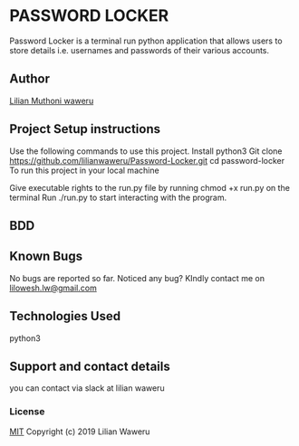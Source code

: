 # PASSWORD LOCKER
Password Locker is a terminal run python application that allows users to store details i.e. usernames and passwords of their various accounts.

## Author
[Lilian Muthoni waweru](https://github.com/lilianwaweru)

## Project Setup instructions
Use the following commands to use this project.
Install python3
Git clone https://github.com/lilianwaweru/Password-Locker.git
cd password-locker
To run this project in your local machine

Give executable rights to the run.py file by running chmod +x run.py on the terminal
Run ./run.py to start interacting with the program.

## BDD




## Known Bugs
No bugs are reported so far. Noticed any bug? KIndly contact me on lilowesh.lw@gmail.com
## Technologies Used
python3

## Support and contact details
you can contact via slack at lilian waweru
### License
[MIT](./LICENSE)
Copyright (c) 2019 Lilian Waweru
